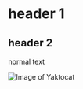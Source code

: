 # header 1
## header 2
normal text

![Image of Yaktocat](https://octodex.github.com/images/yaktocat.png)
